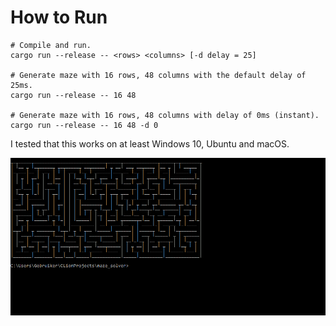 # How to Run

```shell
# Compile and run.
cargo run --release -- <rows> <columns> [-d delay = 25]

# Generate maze with 16 rows, 48 columns with the default delay of 25ms.
cargo run --release -- 16 48

# Generate maze with 16 rows, 48 columns with delay of 0ms (instant).
cargo run --release -- 16 48 -d 0
```

I tested that this works on at least Windows 10, Ubuntu and macOS.

![](example.gif)
